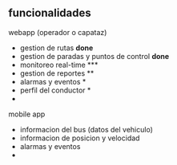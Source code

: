 ## funcionalidades

webapp (operador o capataz)
  - gestion de rutas    **done**
  - gestion de paradas y puntos de control **done**
  - monitoreo real-time ***
  - gestion de reportes **
  - alarmas y eventos *
  - perfil del conductor *
  - 

mobile app
 - informacion del bus (datos del vehiculo)
 - informacion de posicion y velocidad
 - alarmas y eventos
 - 
